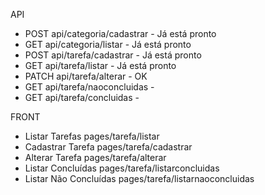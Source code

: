 API

- POST api/categoria/cadastrar - Já está pronto
- GET api/categoria/listar - Já está pronto
- POST api/tarefa/cadastrar - Já está pronto
- GET api/tarefa/listar - Já está pronto
- PATCH api/tarefa/alterar - OK
- GET api/tarefa/naoconcluidas -
- GET api/tarefa/concluidas -

FRONT

- Listar Tarefas pages/tarefa/listar
- Cadastrar Tarefa pages/tarefa/cadastrar
- Alterar Tarefa pages/tarefa/alterar
- Listar Concluídas pages/tarefa/listarconcluidas
- Listar Não Concluídas pages/tarefa/listarnaoconcluidas
